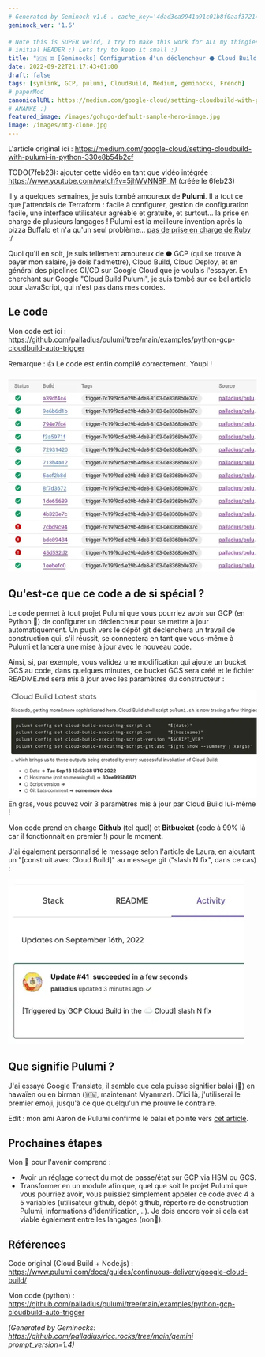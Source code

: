 ```yaml
---
# Generated by Geminock v1.6 . cache_key='4dad3ca9941a91c01b8f0aaf37214cfaa1e22b53c47d93a9f1bec2a1e20dfd89-fr.yaml'
geminock_ver: '1.6'

# Note this is SUPER weird, I try to make this work for ALL my thingies so there might be some behavioural clatches in the
# initial HEADER :) Lets try to keep it small :)
title: "🇫🇷 ♊ [Geminocks] Configuration d'un déclencheur ⬣ Cloud Build avec 🧹Pulumi en 🐍 Python"
date: 2022-09-22T21:17:43+01:00
draft: false
tags: [symlink, GCP, pulumi, CloudBuild, Medium, geminocks, French]
# paperMod
canonicalURL: https://medium.com/google-cloud/setting-cloudbuild-with-pulumi-in-python-330e8b54b2cf
# ANANKE :)
featured_image: /images/gohugo-default-sample-hero-image.jpg
image: /images/mtg-clone.jpg
---
```


L'article original ici :  https://medium.com/google-cloud/setting-cloudbuild-with-pulumi-in-python-330e8b54b2cf

TODO(7feb23): ajouter cette vidéo en tant que vidéo intégrée : https://www.youtube.com/watch?v=5jhWVNN8P_M (créée le 6feb23)

Il y a quelques semaines, je suis tombé amoureux de **Pulumi**. Il a tout ce que j'attendais de Terraform : facile à configurer, gestion de configuration facile, une interface utilisateur agréable et gratuite, et surtout... la prise en charge de plusieurs langages ! Pulumi est la meilleure invention après la pizza Buffalo et n'a qu'un seul problème... [pas de prise en charge de Ruby](https://github.com/pulumi/pulumi/issues/132) :/

Quoi qu'il en soit, je suis tellement amoureux de ⬣ GCP (qui se trouve à payer mon salaire, je dois l'admettre), Cloud Build, Cloud Deploy, et en général des pipelines CI/CD sur Google Cloud que je voulais l'essayer. En cherchant sur Google "Cloud Build Pulumi", je suis tombé sur ce bel article pour JavaScript, qui n'est pas dans mes cordes.

## Le code

Mon code est ici : https://github.com/palladius/pulumi/tree/main/examples/python-gcp-cloudbuild-auto-trigger

Remarque : 👍 Le code est enfin compilé correctement. Youpi !

![cb-trigger-list](01-cb-trigger-list.webp)


## Qu'est-ce que ce code a de si spécial ?

Le code permet à tout projet Pulumi que vous pourriez avoir sur GCP (en Python 🐍) de configurer un déclencheur pour se mettre à jour automatiquement. Un push vers le dépôt git déclenchera un travail de construction qui, s'il réussit, se connectera en tant que vous-même à Pulumi et lancera une mise à jour avec le nouveau code.

Ainsi, si, par exemple, vous validez une modification qui ajoute un bucket GCS au code, dans quelques minutes, ce bucket GCS sera créé et le fichier README.md sera mis à jour avec les paramètres du constructeur :

![cb-trigger-list](02-pulumi-commands.webp)
En gras, vous pouvez voir 3 paramètres mis à jour par Cloud Build lui-même !

Mon code prend en charge **Github** (tel quel) et **Bitbucket** (code à 99% là car il fonctionnait en premier !) pour le moment.

J'ai également personnalisé le message selon l'article de Laura, en ajoutant un "[construit avec Cloud Build]" au message git ("slash N fix", dans ce cas) :

![Voir sur le site Web de Pulumi](03-trigger-build-on-pulumi-site.webp)

## Que signifie Pulumi ?

J'ai essayé Google Translate, il semble que cela puisse signifier balai (🧹) en hawaïen ou en birman (🇲🇲, maintenant Myanmar). D'ici là, j'utiliserai le premier emoji, jusqu'à ce que quelqu'un me prouve le contraire.

Edit : mon ami Aaron de Pulumi confirme le balai et pointe vers [cet article](http://joeduffyblog.com/2018/06/18/hello-pulumi/).

##  Prochaines étapes
Mon 📝 pour l'avenir comprend :

* Avoir un réglage correct du mot de passe/état sur GCP via HSM ou GCS.
* Transformer en un module afin que, quel que soit le projet Pulumi que vous pourriez avoir, vous puissiez simplement appeler ce code avec 4 à 5 variables (utilisateur github, dépôt github, répertoire de construction Pulumi, informations d'identification, ..). Je dois encore voir si cela est viable également entre les langages (non🐍).

## Références

Code original (Cloud Build + Node.js) : https://www.pulumi.com/docs/guides/continuous-delivery/google-cloud-build/

Mon code (python) : https://github.com/palladius/pulumi/tree/main/examples/python-gcp-cloudbuild-auto-trigger


*(Generated by Geminocks: https://github.com/palladius/ricc.rocks/tree/main/gemini prompt_version=1.4)*